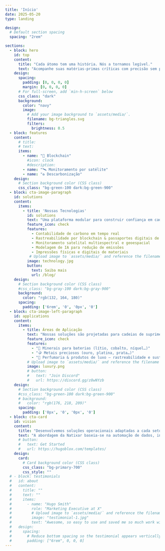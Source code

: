 ```yaml
---
title: 'Início'
date: 2025-05-20
type: landing

design:
  # Default section spacing
  spacing: "2rem"

sections:
  - block: hero
    id: top
    content:
      title: "Cada átomo tem uma história. Nós a tornamos legível."
      text: "Acompanhe suas matérias-primas críticas com precisão sem precedentes: blockchain, dados de satélite, impressão digital de materiais, análise de carbono."
    design:
      spacing:
        padding: [0, 0, 0, 0]
        margin: [0, 0, 0, 0]
      # For full-screen, add `min-h-screen` below
      css_class: "dark"
      background:
        color: "navy"
        image:
          # Add your image background to `assets/media/`.
          filename: bg-triangles.svg
          filters:
            brightness: 0.5
  - block: features
    content:
      # title: 
      # text: 
      items:
        - name: "🔁 Blockchain"
          #icon: clock
          #description: 
        - name: "🛰️ Monitoramento por satélite"
        - name: "♻️ Descarbonização"
    design:
      # Section background color (CSS class)
      css_class: "bg-green-100 dark:bg-green-900"
  - block: cta-image-paragraph
    id: solutions
    content:
      items:
        - title: 'Nossas Tecnologias'
          id: solutions 
          text: "Uma plataforma modular para construir confiança em cadeias de suprimento complexas:"
          feature_icon: check
          features:
            - Contabilidade de carbono em tempo real
            - Rastreabilidade por blockchain & passaportes digitais de produtos
            - Monitoramento satelital multiespectral e geoespacial
            - Modelagem de IA para redução de emissões
            - Impressões físicas e digitais de materiais
           # Upload image to `assets/media/` and reference the filename here
          image: technology.jpg
          button:
            text: Saiba mais
            url: /blog/
    design:
      # Section background color (CSS class)
      #css_class: "bg-gray-100 dark:bg-gray-900"
      background:
        color: "rgb(132, 164, 180)"
      spacing:
        padding: ['6rem', '0', '0px', '0']
  - block: cta-image-left-paragraph
    id: applications 
    content:
      items:
        - title: Áreas de Aplicação
          text: "Nossas soluções são projetadas para cadeias de suprimento de alto valor e alto risco:"
          feature_icon: check
          features:
            - "🔋 Minerais para baterias (lítio, cobalto, níquel…)"
            - "🪙 Metais preciosos (ouro, platina, prata…)"
            - "🌸 Perfumaria & produtos de luxo – rastreabilidade e sustentabilidade de ingredientes raros"
          # Upload image to `assets/media/` and reference the filename here
          image: luxury.png
          # button:
          #   text: "Join Discord"
          #   url: https://discord.gg/z8wNYzb
    design:
      # Section background color (CSS class)
      #css_class: "bg-green-100 dark:bg-green-900"
      # background:
      #   color: "rgb(176, 218, 209)"
      spacing:
        padding: ['0px', '0', '0px', '0']
  - block: cta-card
    id: vision 
    content:
      title: "Desenvolvemos soluções operacionais adaptadas a cada setor, necessidade e geografia."
      text: "A abordagem da Natixar baseia-se na automação de dados, interoperabilidade de sistemas, transparência e antecipação regulatória."
      # button:
      #   text: Get Started
      #   url: https://hugoblox.com/templates/
    design:
      card:
        # Card background color (CSS class)
        css_class: "bg-primary-700"
        css_style: ""
  # - block: testimonials
  #   id: about
  #   content:
  #     title: ""
  #     text: ""
  #     items:
  #       - name: "Hugo Smith"
  #         role: "Marketing Executive at X"
  #         # Upload image to `assets/media/` and reference the filename here
  #         image: "testimonial-1.jpg"
  #         text: "Awesome, so easy to use and saved me so much work with the swappable pre-designed sections!"
  #   design:
  #     spacing:
  #       # Reduce bottom spacing so the testimonial appears vertically centered between sections
  #       padding: ["6rem", 0, 0, 0]
---
```


